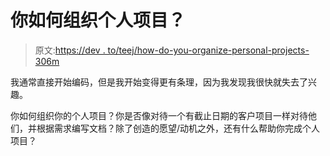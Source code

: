 # 你如何组织个人项目？

> 原文:[https://dev . to/teej/how-do-you-organize-personal-projects-306m](https://dev.to/teej/how-do-you-organise-personal-projects-306m)

我通常直接开始编码，但是我开始变得更有条理，因为我发现我很快就失去了兴趣。

你如何组织你的个人项目？你是否像对待一个有截止日期的客户项目一样对待他们，并根据需求编写文档？除了创造的愿望/动机之外，还有什么帮助你完成个人项目？